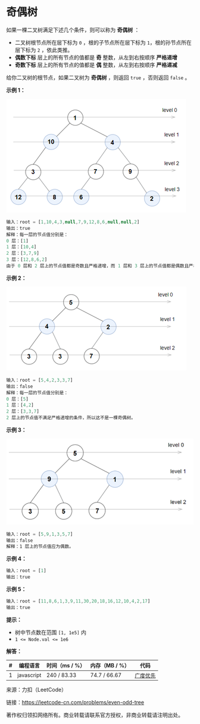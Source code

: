 # 奇偶树

如果一棵二叉树满足下述几个条件，则可以称为 **奇偶树** ：

- 二叉树根节点所在层下标为 `0` ，根的子节点所在层下标为 `1`，根的孙节点所在层下标为 `2` ，依此类推。
- **偶数下标** 层上的所有节点的值都是 **奇** 整数，从左到右按顺序 **严格递增**
- **奇数下标** 层上的所有节点的值都是 **偶** 整数，从左到右按顺序 **严格递减**

给你二叉树的根节点，如果二叉树为 **奇偶树** ，则返回 `true` ，否则返回 `false` 。

**示例 1：**

![示例1](./eg1.png)

``` javascript
输入：root = [1,10,4,3,null,7,9,12,8,6,null,null,2]
输出：true
解释：每一层的节点值分别是：
0 层：[1]
1 层：[10,4]
2 层：[3,7,9]
3 层：[12,8,6,2]
由于 0 层和 2 层上的节点值都是奇数且严格递增，而 1 层和 3 层上的节点值都是偶数且严格递减，因此这是一棵奇偶树。
```

**示例 2：**

![示例2](./eg2.png)

``` javascript
输入：root = [5,4,2,3,3,7]
输出：false
解释：每一层的节点值分别是：
0 层：[5]
1 层：[4,2]
2 层：[3,3,7]
2 层上的节点值不满足严格递增的条件，所以这不是一棵奇偶树。
```

**示例 3：**

![示例3](./eg3.png)

``` javascript
输入：root = [5,9,1,3,5,7]
输出：false
解释：1 层上的节点值应为偶数。
```

**示例 4：**

``` javascript
输入：root = [1]
输出：true
```

**示例 5：**

``` javascript
输入：root = [11,8,6,1,3,9,11,30,20,18,16,12,10,4,2,17]
输出：true
```

**提示：**

- 树中节点数在范围 `[1, 1e5]` 内
- `1 <= Node.val <= 1e6`

**解答：**

**#**|**编程语言**|**时间（ms / %）**|**内存（MB / %）**|**代码**
--|--|--|--|--
1|javascript|240 / 83.33|74.7 / 66.67|[广度优先](./javascript/ac_v1.js)

来源：力扣（LeetCode）

链接：https://leetcode-cn.com/problems/even-odd-tree

著作权归领扣网络所有。商业转载请联系官方授权，非商业转载请注明出处。
